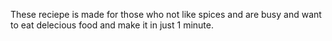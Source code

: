 These reciepe is made for those who not like spices and are busy and want to eat delecious food and make it in just 1 minute.    